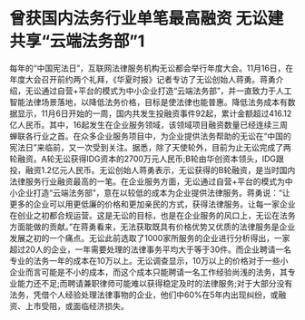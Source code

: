 # 曾获国内法务行业单笔最高融资 无讼建共享“云端法务部”1

每年的“中国宪法日”，互联网法律服务机构无讼都会举行年度大会。11月16日，在年度大会召开前约两个礼拜，《华夏时报》记者专访了无讼创始人蒋勇。蒋勇介绍，无讼通过自营+平台的模式为中小企业打造“云端法务部”，并一直致力于人工智能法律场景落地，以降低法务价格，目标是使法律也能普惠。降低法务成本有数据显示，11月6日开始的一周，国内共发生投融资事件92起，累计金额超过416.12亿人民币。其中，16起发生在企业服务领域，该领域项目融资数量已经连续三周蝉联各行业之首。在众多企业服务项目中，为企业提供法务帮助的无讼在“中国的宪法日”来临前，又一次受到关注。据悉，除了天使轮外，目前为止无讼完成了两轮融资。A轮无讼获得IDG资本的2700万元人民币;B轮由华创资本领头，IDG跟投，融资1.2亿元人民币。无讼创始人蒋勇表示，无讼获得的B轮融资，是当时国内法律服务行业融资最高的一笔。在企业服务方面，无讼通过自营+平台的模式为中小企业打造“云端法务部”，意在以较低的成本为企业提供法律服务。蒋勇说：“让更多的企业可以用更低廉的价格和更加亲民的方式，获得法律服务。让每一家企业在创业之初都合规运营。这是无讼的目标，也是在企业服务的风口上，无讼在法务方面能做的贡献。”在蒋勇看来，无法获取既具有价格优势又优质的法律服务是企业发展之初的一个痛点。无讼此前选取了1000家所服务的企业进行分析得出，一家超过20人的企业，一年需要处理的法律事务平均大于等于30件。而企业聘请一名专业的法务一年的成本在10万以上。无讼调查显示，10万以上的价格对于一些小企业而言可能是不小的成本，而这个成本只能聘请一名工作经验尚浅的法务，其专业能力还不足;而聘请兼职律师可能难以获得稳定及时的法律服务;对于大部分没有法务，凭借个人经验处理法律事物的企业，他们中60%在5年内出现纠纷，或融资、上市受阻，或面临经济损失。

